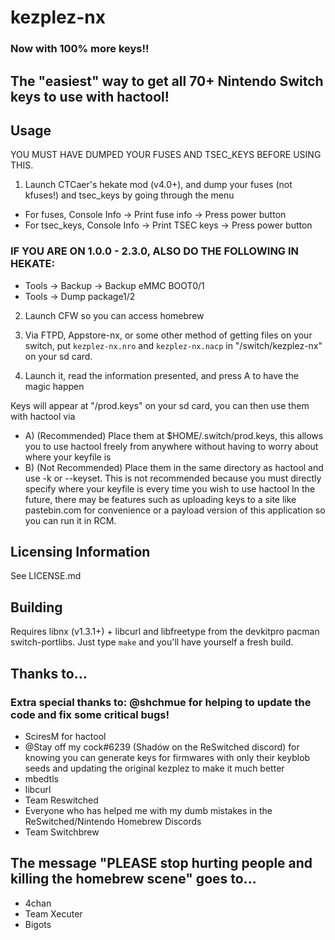 # kezplez-nx
### Now with 100% more keys!!
## The "easiest" way to get all 70+ Nintendo Switch keys to use with hactool!

## Usage
YOU MUST HAVE DUMPED YOUR FUSES AND TSEC_KEYS BEFORE USING THIS.


1. Launch CTCaer's hekate mod (v4.0+), and dump your fuses (not kfuses!) and tsec_keys by going through the menu
* For fuses, Console Info -> Print fuse info -> Press power button
* For tsec_keys, Console Info -> Print TSEC keys -> Press power button
### IF YOU ARE ON 1.0.0 - 2.3.0, ALSO DO THE FOLLOWING IN HEKATE:
* Tools -> Backup -> Backup eMMC BOOT0/1
* Tools -> Dump package1/2

2. Launch CFW so you can access homebrew

3. Via FTPD, Appstore-nx, or some other method of getting files on your switch, put `kezplez-nx.nro` and `kezplez-nx.nacp` in "/switch/kezplez-nx" on your sd card.

4. Launch it, read the information presented, and press A to have the magic happen

Keys will appear at "/prod.keys" on your sd card, you can then use them with hactool via
* A) (Recommended) Place them at $HOME/.switch/prod.keys, this allows you to use hactool freely from anywhere without having to worry about where your keyfile is
* B) (Not Recommended) Place them in the same directory as hactool and use -k or --keyset.  This is not recommended because you must directly specify where your keyfile is every time you wish to use hactool
In the future, there may be features such as uploading keys to a site like pastebin.com for convenience or a payload version of this application so you can run it in RCM.


## Licensing Information
See LICENSE.md

## Building
Requires libnx (v1.3.1+) + libcurl and libfreetype from the devkitpro pacman switch-portlibs.
Just type `make` and you'll have yourself a fresh build.

## Thanks to...
### Extra special thanks to: @shchmue for helping to update the code and fix some critical bugs!
* SciresM for hactool
* @Stay off my cock#6239 (Shadów on the ReSwitched discord) for knowing you can generate keys for firmwares with only their keyblob seeds and updating the original kezplez to make it much better
* mbedtls
* libcurl
* Team Reswitched
* Everyone who has helped me with my dumb mistakes in the ReSwitched/Nintendo Homebrew Discords
* Team Switchbrew

## The message "PLEASE stop hurting people and killing the homebrew scene" goes to...
* 4chan
* Team Xecuter
* Bigots
